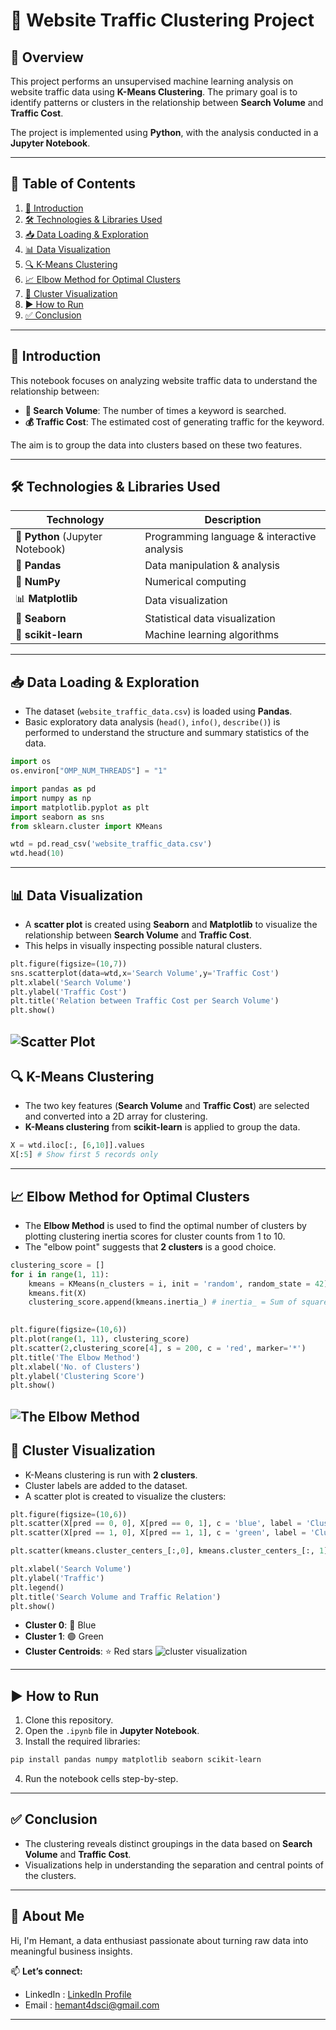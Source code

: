 # 🚀 Website Traffic Clustering Project

## 📝 Overview

This project performs an unsupervised machine learning analysis on website traffic data using **K-Means Clustering**. The primary goal is to identify patterns or clusters in the relationship between **Search Volume** and **Traffic Cost**.

The project is implemented using **Python**, with the analysis conducted in a **Jupyter Notebook**.

---

## 📑 Table of Contents

1. [📌 Introduction](#introduction)
2. [🛠 Technologies & Libraries Used](#technologies--libraries-used)
3. [📥 Data Loading & Exploration](#data-loading--exploration)
4. [📊 Data Visualization](#data-visualization)
5. [🔍 K-Means Clustering](#k-means-clustering)
6. [📈 Elbow Method for Optimal Clusters](#elbow-method-for-optimal-clusters)
7. [🎨 Cluster Visualization](#cluster-visualization)
8. [▶️ How to Run](#how-to-run)
9. [✅ Conclusion](#conclusion)

---

## 📌 Introduction

This notebook focuses on analyzing website traffic data to understand the relationship between:

* **🔎 Search Volume**: The number of times a keyword is searched.
* **💰 Traffic Cost**: The estimated cost of generating traffic for the keyword.

The aim is to group the data into clusters based on these two features.

---

## 🛠 Technologies & Libraries Used

| Technology                       | Description                                 |
| -------------------------------- | ------------------------------------------- |
| 🐍 **Python** (Jupyter Notebook) | Programming language & interactive analysis |
| 🐼 **Pandas**                    | Data manipulation & analysis                |
| 🔢 **NumPy**                     | Numerical computing                         |
| 📊 **Matplotlib**                | Data visualization                          |
| 🎨 **Seaborn**                   | Statistical data visualization              |
| 🤖 **scikit-learn**              | Machine learning algorithms                 |

---

## 📥 Data Loading & Exploration

* The dataset (`website_traffic_data.csv`) is loaded using **Pandas**.
* Basic exploratory data analysis (`head()`, `info()`, `describe()`) is performed to understand the structure and summary statistics of the data.

```python
import os
os.environ["OMP_NUM_THREADS"] = "1"

import pandas as pd
import numpy as np
import matplotlib.pyplot as plt
import seaborn as sns
from sklearn.cluster import KMeans

wtd = pd.read_csv('website_traffic_data.csv')
wtd.head(10)
```
---

## 📊 Data Visualization

* A **scatter plot** is created using **Seaborn** and **Matplotlib** to visualize the relationship between **Search Volume** and **Traffic Cost**.
* This helps in visually inspecting possible natural clusters.
```python
plt.figure(figsize=(10,7))
sns.scatterplot(data=wtd,x='Search Volume',y='Traffic Cost')
plt.xlabel('Search Volume')
plt.ylabel('Traffic Cost')
plt.title('Relation between Traffic Cost per Search Volume')
plt.show()
```
![Scatter Plot](ml_images/scatter_plot_traffic_cost_search_volume.png)
---

## 🔍 K-Means Clustering

* The two key features (**Search Volume** and **Traffic Cost**) are selected and converted into a 2D array for clustering.
* **K-Means clustering** from **scikit-learn** is applied to group the data.
```python
X = wtd.iloc[:, [6,10]].values
X[:5] # Show first 5 records only
```

---

## 📈 Elbow Method for Optimal Clusters

* The **Elbow Method** is used to find the optimal number of clusters by plotting clustering inertia scores for cluster counts from 1 to 10.
* The "elbow point" suggests that **2 clusters** is a good choice.
```python
clustering_score = []
for i in range(1, 11):
    kmeans = KMeans(n_clusters = i, init = 'random', random_state = 42)
    kmeans.fit(X)
    clustering_score.append(kmeans.inertia_) # inertia_ = Sum of squared distances of samples to their closest cluster center.
    

plt.figure(figsize=(10,6))
plt.plot(range(1, 11), clustering_score)
plt.scatter(2,clustering_score[4], s = 200, c = 'red', marker='*')
plt.title('The Elbow Method')
plt.xlabel('No. of Clusters')
plt.ylabel('Clustering Score')
plt.show()
```
![The Elbow Method](ml_images/the_elbow_method.png)
---

## 🎨 Cluster Visualization

* K-Means clustering is run with **2 clusters**.
* Cluster labels are added to the dataset.
* A scatter plot is created to visualize the clusters:
```python
plt.figure(figsize=(10,6))
plt.scatter(X[pred == 0, 0], X[pred == 0, 1], c = 'blue', label = 'Cluster 0')
plt.scatter(X[pred == 1, 0], X[pred == 1, 1], c = 'green', label = 'Cluster 1')

plt.scatter(kmeans.cluster_centers_[:,0], kmeans.cluster_centers_[:, 1],s = 300, c = 'red', label = 'Centroid', marker='*')

plt.xlabel('Search Volume')
plt.ylabel('Traffic')
plt.legend()
plt.title('Search Volume and Traffic Relation')
plt.show()
```
  * **Cluster 0**: 🔵 Blue
  * **Cluster 1**: 🟢 Green
  * **Cluster Centroids**: ⭐ Red stars
![cluster visualization](ml_images/cluster_visualization.png)
---

## ▶️ How to Run

1. Clone this repository.
2. Open the `.ipynb` file in **Jupyter Notebook**.
3. Install the required libraries:

```bash
pip install pandas numpy matplotlib seaborn scikit-learn
```

4. Run the notebook cells step-by-step.

---

## ✅ Conclusion

* The clustering reveals distinct groupings in the data based on **Search Volume** and **Traffic Cost**.
* Visualizations help in understanding the separation and central points of the clusters.

---

## 👤 About Me

Hi, I'm Hemant, a data enthusiast passionate about turning raw data into meaningful business insights.

📫 **Let’s connect:**
- LinkedIn : [LinkedIn Profile](https://www.linkedin.com/in/hemant1491/)  
- Email : hemant4dsci@gmail.com

---
